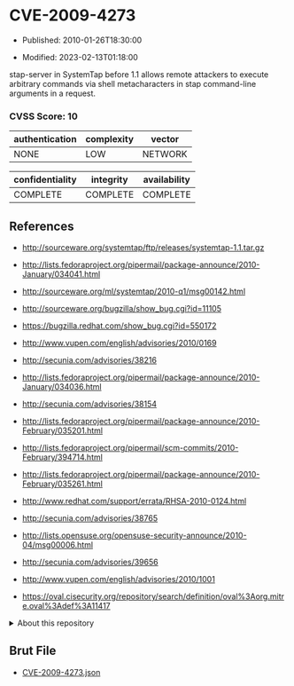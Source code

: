 # CVE-2009-4273

- Published: 2010-01-26T18:30:00

- Modified: 2023-02-13T01:18:00

stap-server in SystemTap before 1.1 allows remote attackers to execute arbitrary commands via shell metacharacters in stap command-line arguments in a request.

### CVSS Score: **10**

| authentication | complexity | vector |
| --- | --- | --- |
| NONE | LOW | NETWORK |

| confidentiality | integrity | availability |
| --- | --- | --- |
| COMPLETE | COMPLETE | COMPLETE |

## References

* http://sourceware.org/systemtap/ftp/releases/systemtap-1.1.tar.gz

* http://lists.fedoraproject.org/pipermail/package-announce/2010-January/034041.html

* http://sourceware.org/ml/systemtap/2010-q1/msg00142.html

* http://sourceware.org/bugzilla/show_bug.cgi?id=11105

* https://bugzilla.redhat.com/show_bug.cgi?id=550172

* http://www.vupen.com/english/advisories/2010/0169

* http://secunia.com/advisories/38216

* http://lists.fedoraproject.org/pipermail/package-announce/2010-January/034036.html

* http://secunia.com/advisories/38154

* http://lists.fedoraproject.org/pipermail/package-announce/2010-February/035201.html

* http://lists.fedoraproject.org/pipermail/scm-commits/2010-February/394714.html

* http://lists.fedoraproject.org/pipermail/package-announce/2010-February/035261.html

* http://www.redhat.com/support/errata/RHSA-2010-0124.html

* http://secunia.com/advisories/38765

* http://lists.opensuse.org/opensuse-security-announce/2010-04/msg00006.html

* http://secunia.com/advisories/39656

* http://www.vupen.com/english/advisories/2010/1001

* https://oval.cisecurity.org/repository/search/definition/oval%3Aorg.mitre.oval%3Adef%3A11417

<details>
<summary>About this repository</summary> 

  This repository is part of the project [Live Hack CVE](https://github.com/Live-Hack-CVE). Main website can be found [www.live-hack.org](https://www.live-hack.org) 
  
  Made by [Sn0wAlice](https://github.com/Sn0wAlice) for the people that care about security and need to have a feed of the latest CVEs. Hope you enjoy it, don't forget to star the repo and follow me on [Twitter](https://twitter.com/Sn0wAlice) and [Github](https://github.com/Sn0wAlice). And that is my [personnal website](https://www.alice-snow.me/)

  - [Home Page](https://github.com/Live-Hack-CVE)
  - [Framework](https://github.com/Live-Hack-CVE/cve-framework)
  - [CVE database](https://github.com/Live-Hack-CVE/full_database)
  - [Changelog](https://github.com/Live-Hack-CVE/Changelog)
</details>

## Brut File

* [CVE-2009-4273.json](https://raw.githubusercontent.com/Live-Hack-CVE/full_database/main/cves/2009/CVE-2009-4273.json)

